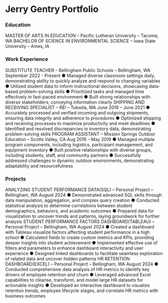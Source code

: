 # Jerry Gentry Portfolio

### Education
MASTER OF ARTS IN EDUCATION – Pacific Lutheran University – Tacoma, WA
BACHELOR OF SCIENCE IN ENVIRONMENTAL SCIENCE – Iowa State University – Ames, IA

### Work Experience
SUBSTITUTE TEACHER – Bellingham Public Schools – Bellingham, WA	September 2022 - Present
●	Managed diverse classroom settings daily, demonstrating ability to quickly analyze and respond to changing variables
●	Utilized student data to inform instructional decisions, showcasing data-based problem-solving skills
●	Prioritized tasks and managed time effectively in fast-paced environment
●	Built strong relationships with diverse stakeholders, conveying information clearly
SHIPPING AND RECEIVING SPECIALIST – REI – Tukwila, WA 	June 2019 – June 2021
●	Accurately processed and verified incoming and outgoing shipments, ensuring data integrity and adherence to procedures
●	Optimized shipping and receiving processes to maximize productivity and meet deadlines
●	Identified and resolved discrepancies in inventory data, demonstrating problem-solving skills
PROGRAM ASSISTANT – Mission Springs Outdoor Education – Scotts Valley, CA 	Aug 2016 – May 2019
●	Managed multiple program components, including logistics, participant management, and equipment inventory
●	Built positive relationships with diverse groups, including students, staff, and community partners
●	Successfully addressed challenges in dynamic outdoor environments, demonstrating adaptability and resourcefulness

### Projects
ANALYZING STUDENT PERFORMANCE DATA(SQL) – Personal Project – Bellingham, WA	August 2024
●	Demonstrated advanced SQL skills through data manipulation, aggregation, and complex query creation
●	Conducted statistical analysis to determine correlations between student demographics, behaviors, and academic outcomes
●	Prepared data for visualization to uncover trends and patterns, laying groundwork for further analysis
STUDENT PERFORMANCE FACTORS DASHBOARD(TABLEAU) – Personal Project – Bellingham, WA	August 2024
●	Created a dashboard with Tableau visualize factors affecting student performance in a high school
●	Calculated fields to create custom metrics and KPIs, providing deeper insights into student achievement
●	Implemented effective use of filters and parameters to enhance dashboard interactivity and user experience
●	Designed linked dashboards to facilitate seamless exploration of related data and uncover hidden patterns
HR RETENTION DASHBOARD(EXCEL) – Personal Project – Bellingham, WA 	August 2024
●	Conducted comprehensive data analysis of HR metrics to identify key drivers of employee retention and churn
●	Leveraged advanced Excel capabilities to cleanse, transform, and model large HR datasets for actionable insights
●	Developed an interactive dashboard to visualize retention trends, employee lifecycle stages, and correlate HR metrics with business outcomes

